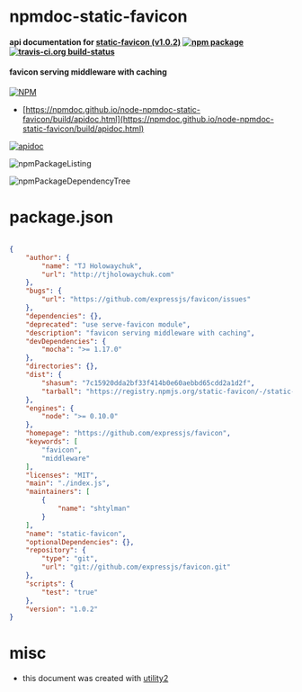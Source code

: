 # npmdoc-static-favicon

#### api documentation for  [static-favicon (v1.0.2)](https://github.com/expressjs/favicon)  [![npm package](https://img.shields.io/npm/v/npmdoc-static-favicon.svg?style=flat-square)](https://www.npmjs.org/package/npmdoc-static-favicon) [![travis-ci.org build-status](https://api.travis-ci.org/npmdoc/node-npmdoc-static-favicon.svg)](https://travis-ci.org/npmdoc/node-npmdoc-static-favicon)

#### favicon serving middleware with caching

[![NPM](https://nodei.co/npm/static-favicon.png?downloads=true&downloadRank=true&stars=true)](https://www.npmjs.com/package/static-favicon)

- [https://npmdoc.github.io/node-npmdoc-static-favicon/build/apidoc.html](https://npmdoc.github.io/node-npmdoc-static-favicon/build/apidoc.html)

[![apidoc](https://npmdoc.github.io/node-npmdoc-static-favicon/build/screenCapture.buildCi.browser.%252Ftmp%252Fbuild%252Fapidoc.html.png)](https://npmdoc.github.io/node-npmdoc-static-favicon/build/apidoc.html)

![npmPackageListing](https://npmdoc.github.io/node-npmdoc-static-favicon/build/screenCapture.npmPackageListing.svg)

![npmPackageDependencyTree](https://npmdoc.github.io/node-npmdoc-static-favicon/build/screenCapture.npmPackageDependencyTree.svg)



# package.json

```json

{
    "author": {
        "name": "TJ Holowaychuk",
        "url": "http://tjholowaychuk.com"
    },
    "bugs": {
        "url": "https://github.com/expressjs/favicon/issues"
    },
    "dependencies": {},
    "deprecated": "use serve-favicon module",
    "description": "favicon serving middleware with caching",
    "devDependencies": {
        "mocha": ">= 1.17.0"
    },
    "directories": {},
    "dist": {
        "shasum": "7c15920dda2bf33f414b0e60aebbd65cdd2a1d2f",
        "tarball": "https://registry.npmjs.org/static-favicon/-/static-favicon-1.0.2.tgz"
    },
    "engines": {
        "node": ">= 0.10.0"
    },
    "homepage": "https://github.com/expressjs/favicon",
    "keywords": [
        "favicon",
        "middleware"
    ],
    "licenses": "MIT",
    "main": "./index.js",
    "maintainers": [
        {
            "name": "shtylman"
        }
    ],
    "name": "static-favicon",
    "optionalDependencies": {},
    "repository": {
        "type": "git",
        "url": "git://github.com/expressjs/favicon.git"
    },
    "scripts": {
        "test": "true"
    },
    "version": "1.0.2"
}
```



# misc
- this document was created with [utility2](https://github.com/kaizhu256/node-utility2)
